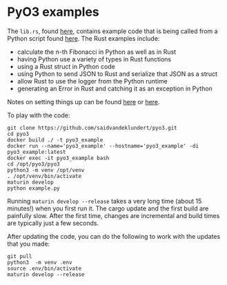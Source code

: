 # PyO3 examples

The `lib.rs`, found [here](https://github.com/saidvandeklundert/pyo3/blob/main/pyo3/src/lib.rs), contains example code that is being called from a Python script found [here](https://github.com/saidvandeklundert/pyo3/blob/main/pyo3/example.py). The Rust examples include:
- calculate the n-th Fibonacci in Python as well as in Rust
- having Python use a variety of types in Rust functions
- using a Rust struct in Python code
- using Python to send JSON to Rust and serialize that JSON as a struct
- allow Rust to use the logger from the Python runtime
- generating an Error in Rust and catching it as an exception in Python

Notes on setting things up can be found [here](https://github.com/PyO3/pyo3) or [here](https://pyo3.rs/v0.15.0/).



To play with the code:

```
git clone https://github.com/saidvandeklundert/pyo3.git
cd pyo3
docker build ./ -t pyo3_example 
docker run --name='pyo3_example' --hostname='pyo3_example' -di pyo3_example:latest
docker exec -it pyo3_example bash
cd /opt/pyo3/pyo3
python3 -m venv /opt/venv
. /opt/venv/bin/activate
maturin develop
python example.py
```

Running `maturin develop --release` takes a very long time (about 15 minutes!) when you first run it. The cargo update and the first build are painfully slow. After the first time, changes are incremental and build times are typically just a few seconds.

After updating the code, you can do the following to work with the updates that you made:

```
git pull
python3  -m venv .env
source .env/bin/activate
maturin develop --release
```